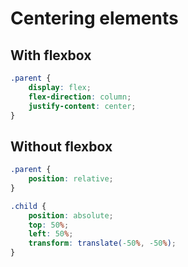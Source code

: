 # Centering elements

## With flexbox

```css
.parent {
    display: flex;
    flex-direction: column;
    justify-content: center;
}
```

## Without flexbox

```css
.parent { 
    position: relative;
}

.child {
    position: absolute;
    top: 50%;
    left: 50%;
    transform: translate(-50%, -50%);
}
```
